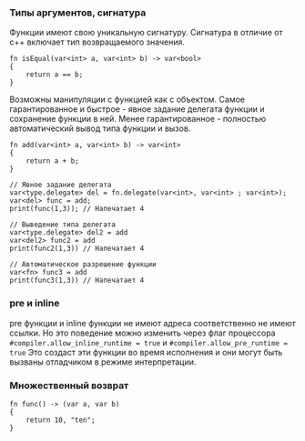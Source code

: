### Типы аргументов, сигнатура

Функции имеют свою уникальную сигнатуру.
Сигнатура в отличие от c++ включает тип возвращаемого значения.
```
fn isEqual(var<int> a, var<int> b) -> var<bool>
{
    return a == b;
}
```

Возможны манипуляции с функцией как с объектом.
Самое гарантированное и быстрое - явное задание делегата функции и сохранение функции в ней. 
Менее гарантированное - полностью автоматический вывод типа функции и вызов.

```
fn add(var<int> a, var<int> b) -> var<int>
{
    return a + b;
}

// Явное задание делегата
var<type.delegate> del = fn.delegate(var<int>, var<int> ; var<int>);
var<del> func = add;
print(func(1,3)); // Напечатает 4

// Выведение типа делегата
var<type.delegate> del2 = add
var<del2> func2 = add
print(func2(1,3)) // Напечатает 4

// Автоматическое разрешение функции
var<fn> func3 = add
print(func3(1,3)) // Напечатает 4
```

### pre и inline
pre функции и inline  функции не имеют адреса соответственно не имеют ссылки. Но это поведение можно изменить через флаг процессора 
`#compiler.allow_inline_runtime = true`  и `#compiler.allow_pre_runtime = true` Это создаст эти функции во время исполнения
и они могут быть вызваны отладчиком в режиме интерпретации.

### Множественный возврат
```
fn func() -> (var a, var b)
{
    return 10, "ten";
}
```
